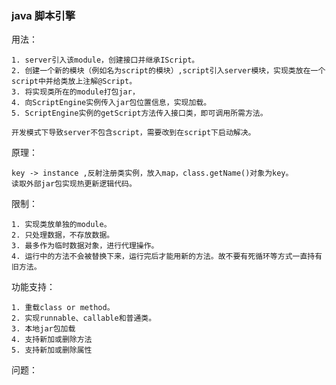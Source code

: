 ### java 脚本引擎

用法：

    1. server引入该module，创建接口并继承IScript。
    2. 创建一个新的模块（例如名为script的模块）,script引入server模块，实现类放在一个script中并给类放上注解@Script。
    3. 将实现类所在的module打包jar，
    4. 向ScriptEngine实例传入jar包位置信息，实现加载。
    5. ScriptEngine实例的getScript方法传入接口类，即可调用所需方法。

    开发模式下导致server不包含script，需要改到在script下启动解决。

原理：

    key -> instance ,反射注册类实例，放入map，class.getName()对象为key。  
    读取外部jar包实现热更新逻辑代码。  

限制：

    1. 实现类放单独的module。    
    2. 只处理数据，不存放数据。  
    3. 最多作为临时数据对象，进行代理操作。  
    4. 运行中的方法不会被替换下来，运行完后才能用新的方法。故不要有死循环等方式一直持有旧方法。  

功能支持：

    1. 重载class or method。  
    2. 实现runnable、callable和普通类。
    3. 本地jar包加载
    4. 支持新加或删除方法
    5. 支持新加或删除属性

问题：
        